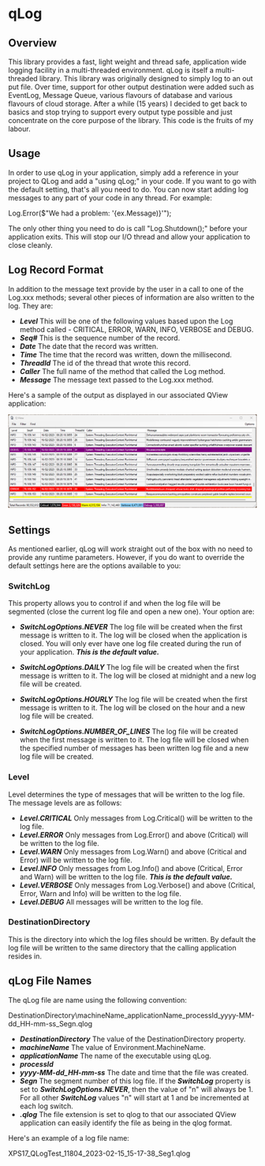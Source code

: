 # qLog
## Overview
This library provides a fast, light weight and thread safe, application wide logging facility in a multi-threaded environment. qLog is itself a 
multi-threaded library. This library was originally designed to simply log to an out put file. Over time, support for other output destination 
were added such as EventLog, Message Queue, various flavours of database and various flavours of cloud storage. After a while (15 years) 
I decided to get back to basics and stop trying to support every output type possible and just concentrate on the core purpose of the
library. This code is the fruits of my labour. 

## Usage
In order to use qLog in your application, simply add a reference in your project to QLog and add a "using qLog;" in your code. If you want to go with 
the default setting, that's all you need to do. You can now start adding log messages to any part of your code in any thread. For example:

Log.Error($"We had a problem: '{ex.Message)}'");

The only other thing you need to do is call "Log.Shutdown();" before your application exits. This will stop our I/O thread and allow your application to close cleanly.

## Log Record Format
In addition to the message text provide by the user in a call to one of the Log.xxx methods; several other pieces of information are also written to the log.
They are:

+ **_Level_** This will be one of the following values based upon the Log method called - CRITICAL, ERROR, WARN, INFO, VERBOSE and DEBUG.
+ **_Seq#_** This is the sequence number of the record.
+ **_Date_** The date that the record was written.
+ **_Time_** The time that the record was written, down the millisecond.
+ **_ThreadId_** The id of the thread that wrote this record.
+ **_Caller_** The full name of the method that called the Log method.
+ **_Message_** The message text passed to the Log.xxx method.

Here's a sample of the output as displayed in our associated QView application:

![test](https://github.com/br15/QLog/blob/master/QViewScreenshot.png?raw=true)

## Settings
As mentioned earlier, qLog will work straight out of the box with no need to provide any runtime parameters. However, if you do want to override the default settings
here are the options available to you:

### SwitchLog
This property allows you to control if and when the log file will be segmented (close the current log file and open a new one). Your option are:
+ **_SwitchLogOptions.NEVER_** 
The log file will be created when the first message is written to it. The log will be closed when the application is closed. You will only ever have one log
file created during the run of your application. **_This is the default value._**

+ **_SwitchLogOptions.DAILY_** The log file will be created when the first message is written to it. The log will be closed at midnight and a new log file 
will be created.

+ **_SwitchLogOptions.HOURLY_** The log file will be created when the first message is written to it. The log will be closed on the hour and a new log file 
will be created. 
+ **_SwitchLogOptions.NUMBER_OF_LINES_** The log file will be created when the first message is written to it. The log file will be closed when the specified 
number of messages has been written log file and a new log file will be created.

### Level
Level determines the type of messages that will be written to the log file. The message levels are as follows:
+ **_Level.CRITICAL_** Only messages from Log.Critical() will be written to the log file.
+ **_Level.ERROR_** Only messages from Log.Error() and above (Critical) will be written to the log file.
+ **_Level.WARN_** Only messages from Log.Warn() and above (Critical and Error) will be written to the log file.
+ **_Level.INFO_** Only messages from Log.Info() and above (Critical, Error and Warn) will be written to the log file. **_This is the default value._**
+ **_Level.VERBOSE_** Only messages from Log.Verbose() and above (Critical, Error, Warn and Info) will be written to the log file.
+ **_Level.DEBUG_** All messages will be written to the log file.

### DestinationDirectory
This is the directory into which the log files should be written. By default the log file will be written to the same directory that the calling application resides in.

## qLog File Names
The qLog file are name using the following convention:

DestinationDirectory\machineName_applicationName_processId_yyyy-MM-dd_HH-mm-ss_Segn.qlog

+ **_DestinationDirectory_** The value of the DestinationDirectory property.
+ **_machineName_** The value of Environment.MachineName.
+ **_applicationName_** The name of the executable using qLog.
+ **_processId_**
+ **_yyyy-MM-dd_HH-mm-ss_** The date and time that the file was created.
+ **_Segn_** The segment number of this log file. If the **_SwitchLog_** property is set to **_SwitchLogOptions.NEVER_**, then the value of "n" will always be 1.
For all other **_SwitchLog_** values "n" will start at 1 and be incremented at each log switch.
+ **_.qlog_** The file extension is set to qlog to that our associated QView application can easily identify the file as being in the qlog format.

Here's an example of a log file name:

XPS17_QLogTest_11804_2023-02-15_15-17-38_Seg1.qlog

